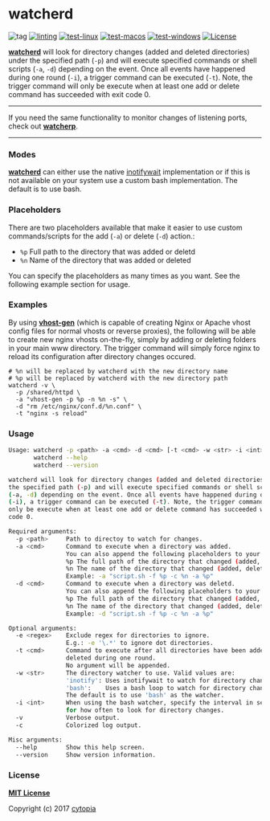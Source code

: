 # watcherd

![tag](https://img.shields.io/github/v/tag/devilbox/watcherd.svg?colorB=orange&sort=semver)
[![linting](https://github.com/devilbox/watcherd/workflows/linting/badge.svg)](https://github.com/devilbox/watcherd/actions/workflows/linting.yml)
[![test-linux](https://github.com/devilbox/watcherd/workflows/test-linux/badge.svg)](https://github.com/devilbox/watcherd/actions/workflows/test-linux.yml)
[![test-macos](https://github.com/devilbox/watcherd/workflows/test-macos/badge.svg)](https://github.com/devilbox/watcherd/actions/workflows/test-macos.yml)
[![test-windows](https://github.com/devilbox/watcherd/workflows/test-windows/badge.svg)](https://github.com/devilbox/watcherd/actions/workflows/test-windows.yml)
[![License](https://img.shields.io/badge/license-MIT-%233DA639.svg)](https://opensource.org/licenses/MIT)


**[watcherd](https://github.com/devilbox/watcherd/blob/master/bin/watcherd)** will look for directory changes (added and deleted directories) under the specified path (`-p`) and will execute specified commands or shell scripts (`-a`, `-d`) depending on the event.
Once all events have happened during one round (`-i`), a trigger command can be executed (`-t`).
Note, the trigger command will only be execute when at least one add or delete command has succeeded with exit code 0.

---

If you need the same functionality to monitor changes of listening ports, check out **[watcherp](https://github.com/devilbox/watcherp)**.

---

### Modes

**[watcherd](https://github.com/devilbox/watcherd/blob/master/bin/watcherd)** can either use the native [inotifywait](https://linux.die.net/man/1/inotifywait) implementation or if this is not available on your system use a custom bash implementation. The default is to use bash.

### Placeholders

There are two placeholders available that make it easier to use custom commands/scripts for the add (`-a`) or delete (`-d`) action.:

* `%p` Full path to the directory that was added or deletd
* `%n` Name of the directory that was added or deleted

You can specify the placeholders as many times as you want. See the following example section for usage.

### Examples

By using **[vhost-gen](https://github.com/devilbox/vhost-gen)** (which is capable of creating Nginx or Apache vhost config files for normal vhosts or reverse proxies), the following will be able to create new nginx vhosts on-the-fly, simply by adding or deleting folders in your main www directory. The trigger command will simply force nginx to reload its configuration after directory changes occured.

```shell
# %n will be replaced by watcherd with the new directory name
# %p will be replaced by watcherd with the new directory path
watcherd -v \
  -p /shared/httpd \
  -a "vhost-gen -p %p -n %n -s" \
  -d "rm /etc/nginx/conf.d/%n.conf" \
  -t "nginx -s reload"
```

### Usage

```bash
Usage: watcherd -p <path> -a <cmd> -d <cmd> [-t <cmd> -w <str> -i <int> -v -c]
       watcherd --help
       watcherd --version

watcherd will look for directory changes (added and deleted directories) under
the specified path (-p) and will execute specified commands or shell scripts
(-a, -d) depending on the event. Once all events have happened during one round
(-i), a trigger command can be executed (-t). Note, the trigger command will
only be execute when at least one add or delete command has succeeded with exit
code 0.

Required arguments:
  -p <path>     Path to directoy to watch for changes.
  -a <cmd>      Command to execute when a directory was added.
                You can also append the following placeholders to your command string:
                %p The full path of the directory that changed (added, deleted).
                %n The name of the directory that changed (added, deleted).
                Example: -a "script.sh -f %p -c %n -a %p"
  -d <cmd>      Command to execute when a directory was deletd.
                You can also append the following placeholders to your command string:
                %p The full path of the directory that changed (added, deleted).
                %n The name of the directory that changed (added, deleted).
                Example: -d "script.sh -f %p -c %n -a %p"

Optional arguments:
  -e <regex>    Exclude regex for directories to ignore.
                E.g.: -e '\.*' to ignore dot directories.
  -t <cmd>      Command to execute after all directories have been added or
                deleted during one round.
                No argument will be appended.
  -w <str>      The directory watcher to use. Valid values are:
                'inotify': Uses inotifywait to watch for directory changes.
                'bash':    Uses a bash loop to watch for directory changes.
                The default is to use 'bash' as the watcher.
  -i <int>      When using the bash watcher, specify the interval in seconds
                for how often to look for directory changes.
  -v            Verbose output.
  -c            Colorized log output.

Misc arguments:
  --help        Show this help screen.
  --version     Show version information.
```

### License

**[MIT License](LICENSE)**

Copyright (c) 2017 [cytopia](https://github.com/cytopia)
